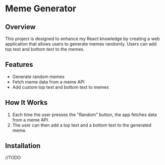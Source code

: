 # Meme Generator

## Overview

This project is designed to enhance my React knowledge by creating a web application that allows users to generate memes randomly. Users can add top text and bottom text to the memes.

## Features

- Generate random memes
- Fetch meme data from a meme API
- Add custom top text and bottom text to memes

## How It Works

1. Each time the user presses the "Random" button, the app fetches data from a meme API.
2. The user can then add a top text and a bottom text to the generated meme.

## Installation

//TODO

